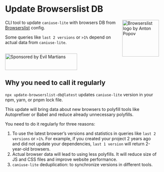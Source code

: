 # Update Browserslist DB

<img width="120" height="120" alt="Browserslist logo by Anton Popov"
     src="https://browsersl.ist/logo.svg" align="right">

CLI tool to update `caniuse-lite` with browsers DB
from [Browserslist](https://github.com/browserslist/browserslist/) config.

Some queries like `last 2 versions` or `>1%` depend on actual data
from `caniuse-lite`.

```
```

<a href="https://evilmartians.com/?utm_source=update-browserslist-db">
  <img src="https://evilmartians.com/badges/sponsored-by-evil-martians.svg"
       alt="Sponsored by Evil Martians" width="236" height="54">
</a>

## Why you need to call it regularly

`npx update-browserslist-db@latest` updates `caniuse-lite` version
in your npm, yarn, or pnpm lock file.

This update will bring data about new browsers to polyfill tools
like Autoprefixer or Babel and reduce already unnecessary polyfills.

You need to do it regularly for three reasons:

1. To use the latest browser’s versions and statistics in queries like
   `last 2 versions` or `>1%`. For example, if you created your project
   2 years ago and did not update your dependencies, `last 1 version`
   will return 2-year-old browsers.
2. Actual browser data will lead to using less polyfills. It will reduce
   size of JS and CSS files and improve website performance.
3. `caniuse-lite` deduplication: to synchronize versions in different tools.
